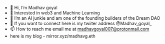 - 👋 Hi, I’m Madhav goyal
- 👀 Interested in web3 and Machine Learning
- 🌱 I’m an AI junkie and am one of the founding builders of the Dream DAO
- 💞️ If you want to connect here is my twiiter address @Madhav_goyal_
- 📫 How to reach me email me at madhavgoyal007@protonmail.com
- here is my blog - mirror.xyz/madhavg.eth
